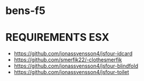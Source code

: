 # bens-f5

 # REQUIREMENTS ESX
  * https://github.com/jonassvensson4/jsfour-idcard
  * https://github.com/smerfik22/-clothesmerfik
  * https://github.com/jonassvensson4/jsfour-blindfold
  * https://github.com/jonassvensson4/jsfour-toilet
